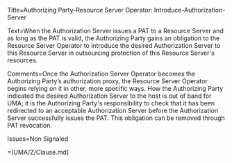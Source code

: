 Title=Authorizing Party-Resource Server Operator: Introduce-Authorization-Server

Text=When the Authorization Server issues a PAT to a Resource Server and as long as the PAT is valid, the Authorizing Party gains an obligation to the Resource Server Operator to introduce the desired Authorization Server to this Resource Server in outsourcing protection of this Resource Server's resources.

Comments=Once the Authorization Server Operator becomes the Authorizing Party’s authorization proxy, the Resource Server Operator begins relying on it in other, more specific ways. How the Authorizing Party indicated the desired Authorization Server to the host is out of band for UMA; it is the Authorizing Party's responsibility to check that it has been redirected to an acceptable Authorization Server before the Authorization Server successfully issues the PAT. This obligation can be removed through PAT revocation.

Issues=Non Signaled

=[UMA/Z/Clause.md]
